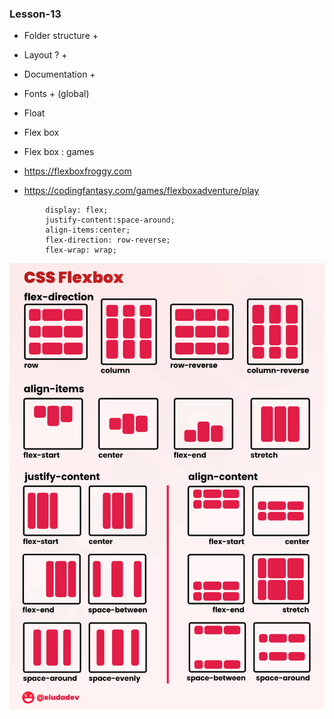 ### Lesson-13 

- Folder structure +
- Layout ? +
- Documentation +
- Fonts + (global)
- Float 
- Flex box

- Flex box : games 
- https://flexboxfroggy.com
- https://codingfantasy.com/games/flexboxadventure/play


```
        display: flex;
        justify-content:space-around;
        align-items:center;
        flex-direction: row-reverse;
        flex-wrap: wrap;
```

![alt text](image.png)